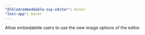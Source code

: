 ```yaml
---
"@lblod/embeddable-say-editor": minor
"test-app": minor
---
```


Allow embedabble users to use the new image options of the editor
